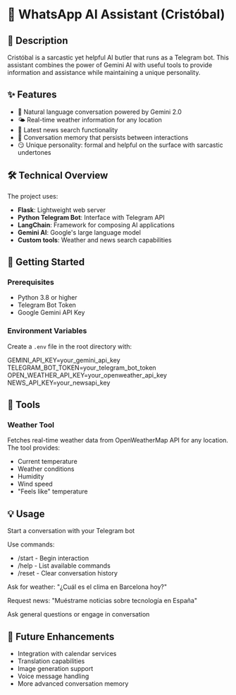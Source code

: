 # 🤖 WhatsApp AI Assistant (Cristóbal)

## 📝 Description

Cristóbal is a sarcastic yet helpful AI butler that runs as a Telegram bot. This assistant combines the power of Gemini AI with useful tools to provide information and assistance while maintaining a unique personality.

## ✨ Features

- 💬 Natural language conversation powered by Gemini 2.0
- 🌤️ Real-time weather information for any location
- 📰 Latest news search functionality
- 💾 Conversation memory that persists between interactions
- 😏 Unique personality: formal and helpful on the surface with sarcastic undertones

## 🛠️ Technical Overview

The project uses:
- **Flask**: Lightweight web server
- **Python Telegram Bot**: Interface with Telegram API
- **LangChain**: Framework for composing AI applications
- **Gemini AI**: Google's large language model
- **Custom tools**: Weather and news search capabilities

## 🚀 Getting Started

### Prerequisites

- Python 3.8 or higher
- Telegram Bot Token
- Google Gemini API Key

### Environment Variables

Create a `.env` file in the root directory with:

GEMINI_API_KEY=your_gemini_api_key
TELEGRAM_BOT_TOKEN=your_telegram_bot_token
OPEN_WEATHER_API_KEY=your_openweather_api_key
NEWS_API_KEY=your_newsapi_key

## 🔧 Tools

### Weather Tool

Fetches real-time weather data from OpenWeatherMap API for any location. The tool provides:

- Current temperature
- Weather conditions
- Humidity
- Wind speed
- "Feels like" temperature

## 💡 Usage

Start a conversation with your Telegram bot

Use commands:

- /start - Begin interaction
- /help - List available commands
- /reset - Clear conversation history

Ask for weather: "¿Cuál es el clima en Barcelona hoy?"

Request news: "Muéstrame noticias sobre tecnología en España"

Ask general questions or engage in conversation

## 🔮 Future Enhancements

- Integration with calendar services
- Translation capabilities
- Image generation support
- Voice message handling
- More advanced conversation memory
